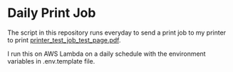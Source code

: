# Daily Print Job

The script in this repository runs everyday to send a print job to my printer to print [printer_test_job_test_page.pdf](https://github.com/cansinacarer/daily-print-job/blob/main/printer_test_job_test_page.pdf?raw=true).

I run this on AWS Lambda on a daily schedule with the environment variables in .env.template file.